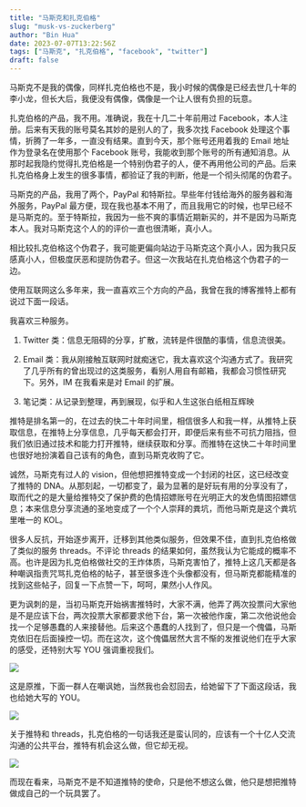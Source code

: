 ```yaml
---
title: "马斯克和扎克伯格"
slug: "musk-vs-zuckerberg"
author: "Bin Hua"
date: 2023-07-07T13:22:56Z
tags: ["马斯克", "扎克伯格", "facebook", "twitter"]
draft: false
---
```


马斯克不是我的偶像，同样扎克伯格也不是，我小时候的偶像是已经去世几十年的李小龙，但长大后，我便没有偶像，偶像是一个让人很有负担的玩意。

扎克伯格的产品，我不用。准确说，我在十几二十年前用过 Facebook，本人注册。后来有天我的账号莫名其妙的是别人的了，我多次找 Facebook 处理这个事情，折腾了一年多，一直没有结果。直到今天，那个账号还用着我的 Email 地址作为登录名在使用那个 Facebook 账号，我能收到那个账号的所有通知消息。从那时起我隐约觉得扎克伯格是一个特别伪君子的人，便不再用他公司的产品。后来扎克伯格身上发生的很多事情，都验证了我的判断，他是一个彻头彻尾的伪君子。

马斯克的产品，我用了两个，PayPal 和特斯拉。早些年付钱给海外的服务器和海外服务，PayPal 最方便，现在我也基本不用了，而且我用它的时候，也早已经不是马斯克的。至于特斯拉，我因为一些不爽的事情近期新买的，并不是因为马斯克本人。我对马斯克这个人的的评价一直也很清晰，真小人。

相比较扎克伯格这个伪君子，我可能更偏向站边于马斯克这个真小人，因为我只反感真小人，但极度厌恶和提防伪君子。但这一次我站在扎克伯格这个伪君子的一边。

使用互联网这么多年来，我一直喜欢三个方向的产品，我曾在我的博客推特上都有说过下面一段话。

我喜欢三种服务。

1. Twitter 类：信息无阻碍的分享，扩散，流转是件很酷的事情，信息流很美。

2. Email 类：我从刚接触互联网时就痴迷它，我太喜欢这个沟通方式了。我研究了几乎所有的曾出现过的这类服务，看别人用自有邮箱，我都会习惯性研究下。另外，IM 在我看来是对 Email 的扩展。

3. 笔记类：从记录到整理，再到展现，似乎和人生这张白纸相互辉映

推特是排名第一的，在过去的快二十年时间里，相信很多人和我一样，从推特上获取信息，在推特上分享信息，几乎每天都会打开，即便后来有些不可抗力阻挡，但我们依旧通过技术和能力打开推特，继续获取和分享。而推特在这快二十年时间里也很好地扮演着自己该有的角色，直到马斯克收购了它。

诚然，马斯克有过人的 vision，但他想把推特变成一个封闭的社区，这已经改变了推特的 DNA。从那刻起，一切都变了，最为显著的是好玩有用的分享没有了，取而代之的是大量给推特交了保护费的色情招嫖账号在光明正大的发色情图招嫖信息；本来信息分享流通的圣地变成了一个个人崇拜的粪坑，而他马斯克是这个粪坑里唯一的 KOL。

很多人反抗，开始逐步离开，迁移到其他类似服务，但效果不佳，直到扎克伯格做了类似的服务 threads。不评论 threads 的结果如何，虽然我认为它能成的概率不高。也许是因为扎克伯格做社交的王炸体质，马斯克害怕了，推特上这几天都是各种嘲讽指责咒骂扎克伯格的帖子，甚至很多连个头像都没有，但马斯克都能精准的找到这些帖子，回复一下点赞一下，呵呵，果然小人作风。

更为讽刺的是，当初马斯克开始祸害推特时，大家不满，他弄了两次投票问大家他是不是应该下台，两次投票大家都要求他下台，第一次被他作废，第二次他说他会找一个足够愚蠢的人来接替他。后来这个愚蠢的人找到了，但只是一个傀儡，马斯克依旧在后面操控一切。而在这次，这个傀儡居然大言不惭的发推说他们在乎大家的感受，还特别大写 YOU 强调重视我们。

![](https://storage.tourcoder.com/tcblog/musk-vs-zuckerberg-01.png)

这是原推，下面一群人在嘲讽她，当然我也会怼回去，给她留下了下面这段话，我也给她大写的 YOU。

![](https://storage.tourcoder.com/tcblog/musk-vs-zuckerberg-02.png)

关于推特和 threads，扎克伯格的一句话我还是蛮认同的，应该有一个十亿人交流沟通的公共平台，推特有机会这么做，但它却无视。

![](https://storage.tourcoder.com/tcblog/musk-vs-zuckerberg-03.png)

而现在看来，马斯克不是不知道推特的使命，只是他不想这么做，他只是想把推特做成自己的一个玩具罢了。